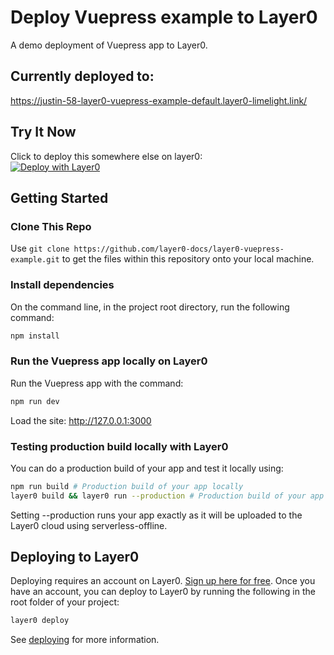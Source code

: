 # Deploy Vuepress example to Layer0

A demo deployment of Vuepress app to Layer0.

## Currently deployed to:

https://justin-58-layer0-vuepress-example-default.layer0-limelight.link/

## Try It Now

Click to deploy this somewhere else on layer0:   
[![Deploy with Layer0](https://docs.layer0.co/button.svg)](https://app.layer0.co/deploy?repo=https://github.com/layer0-docs/layer0-vuepress-example)

## Getting Started

### Clone This Repo

Use `git clone https://github.com/layer0-docs/layer0-vuepress-example.git` to get the files within this repository onto your local machine.

### Install dependencies

On the command line, in the project root directory, run the following command:

```bash
npm install
```

### Run the Vuepress app locally on Layer0

Run the Vuepress app with the command:

```bash
npm run dev
```

Load the site: http://127.0.0.1:3000

### Testing production build locally with Layer0

You can do a production build of your app and test it locally using:

```bash
npm run build # Production build of your app locally
layer0 build && layer0 run --production # Production build of your app on Layer0 locally
```

Setting --production runs your app exactly as it will be uploaded to the Layer0 cloud using serverless-offline.

## Deploying to Layer0

Deploying requires an account on Layer0. [Sign up here for free](https://app.layer0.co/signup). Once you have an account, you can deploy to Layer0 by running the following in the root folder of your project:

```bash
layer0 deploy
```

See [deploying](https://docs.layer0.co/guides/deploying) for more information.
